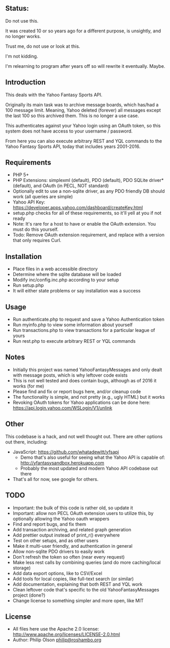 Status:
------------
Do not use this. 

It was created 10 or so years ago for a different purpose, is unsightly, and no longer works.

Trust me, do not use or look at this.

I'm not kidding.

I'm relearning to program after years off so will rewrite it eventually. Maybe. 


Introduction
------------

This deals with the Yahoo Fantasy Sports API.

Originally its main task was to archive message boards, which has/had a 100
message limit. Meaning, Yahoo deleted (forever) all messages except the last
100 so this archived them. This is no longer a use case.

This authenticates against your Yahoo login using an OAuth token, so this
system does not have access to your username / password.

From here you can also execute arbitrary REST and YQL commands to the
Yahoo Fantasy Sports API, today that includes years 2001-2016.

Requirements
------------

* PHP 5+
* PHP Extensions: simplexml (default), PDO (default), PDO SQLite driver* (default), and OAuth (in PECL, NOT standard)
* Optionally edit to use a non-sqlite driver, as any PDO friendly DB should work (all queries are simple)
* Yahoo API Key: <https://developer.apps.yahoo.com/dashboard/createKey.html>
* setup.php checks for all of these requirements, so it'll yell at you if not ready
* Note: It's rare for a host to have or enable the OAuth extension. You must do this yourself.
* Todo: Remove OAuth extension requirement, and replace with a version that only requires Curl.

Installation
------------

* Place files in a web accessible directory
* Determine where the sqlite database will be loaded
* Modify inc/config.inc.php according to your setup
* Run setup.php
* It will either state problems or say installation was a success

Usage
------------

* Run authenticate.php to request and save a Yahoo Authentication token
* Run myinfo.php to view some information about yourself
* Run transactions.php to view transactions for a particular league of yours
* Run rest.php to execute arbitrary REST or YQL commands

Notes
------------

* Initially this project was named YahooFantasyMessages and only dealt with message posts, which is why leftover code exists
* This is not well tested and does contain bugs, although as of 2016 it works (for me)
* Please find and fix or report bugs here, and/or cleanup code
* The functionality is simple, and not pretty (e.g., ugly HTML) but it works
* Revoking OAuth tokens for Yahoo applications can be done here: <https://api.login.yahoo.com/WSLogin/V1/unlink>

Other
------------

This codebase is a hack, and not well thought out. There are other options out there, including:

* JavaScript: https://github.com/whatadewitt/yfsapi
    * Demo that's also useful for seeing what the Yahoo API is capable of: http://yfantasysandbox.herokuapp.com
    * Probably the most updated and modern Yahoo API codebase out there
* That's all for now, see google for others.

TODO
------------

* Important: the bulk of this code is rather old, so update it
* Important: allow non PECL OAuth extension users to utilize this, by optionally allowing the Yahoo oauth wrappers
* Find and report bugs, and fix them
* Add transaction archiving, and related graph generation
* Add prettier output instead of print_r() everywhere
* Test on other setups, and as other users
* Make it multi-user friendly, and authentication in general
* Allow non-sqlite PDO drivers to easily work
* Don't refresh the token so often (near every request)
* Make less rest calls by combining queries (and do more caching/local storage)
* Add data export options, like to CSV/Excel
* Add tools for local copies, like full-text search (or similar)
* Add documentation, explaining that both REST and YQL work
* Clean leftover code that's specific to the old YahooFantasyMessages project (done?)
* Change license to something simpler and more open, like MIT

License
------------

* All files here use the Apache 2.0 license: <http://www.apache.org/licenses/LICENSE-2.0.html>
* Author: Philip Olson <philip@roshambo.org>
